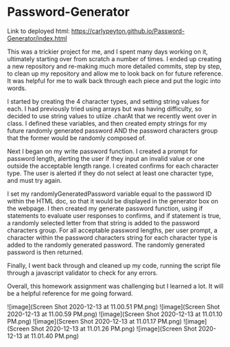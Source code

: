 # Password-Generator

Link to deployed html: https://carlypeyton.github.io/Password-Generator/index.html

This was a trickier project for me, and I spent many days working on it, ultimately starting over from scratch a number of times. I ended up creating a new repository and re-making much more detailed commits, step by step, to clean up my repository and allow me to look back on for future reference. It was helpful for me to walk back through each piece and put the logic into words. 

I started by creating the 4 character types, and setting string values for each. I had previously tried using arrays but was having difficulty, so decided to use string values to utiize .charAt that we recently went over in class. I defined these variables, and then created empty strings for my future randomly generated password AND the password characters group that the former would be randomly composed of. 

Next I began on my write password function. I created a prompt for password length, alerting the user if they input an invalid value or one outside the acceptable length range. I created confirms for each character type. The user is alerted if they do not select at least one character type, and must try again.

I set my randomlyGeneratedPassword variable equal to the password ID within the HTML doc, so that it would be displayed in the generator box on the webpage. I then created my generate password function, using if statements to evaluate user responses to confirms, and if statement is true, a randomly selected letter from that string is added to the password characters group. For all acceptable password lengths, per user prompt, a character within the password characters string for each character type is added to the randomly generated password. The randomly generated password is then returned.

Finally, I went back through and cleaned up my code, running the script file through a javascript validator to check for any errors.

Overall, this homework assignment was challenging but I learned a lot. It will be a helpful reference for me going forward.

![image](Screen Shot 2020-12-13 at 11.00.51 PM.png)
![image](Screen Shot 2020-12-13 at 11.00.59 PM.png)
![image](Screen Shot 2020-12-13 at 11.01.10 PM.png)
![image](Screen Shot 2020-12-13 at 11.01.17 PM.png)
![image](Screen Shot 2020-12-13 at 11.01.26 PM.png)
![image](Screen Shot 2020-12-13 at 11.01.40 PM.png)
